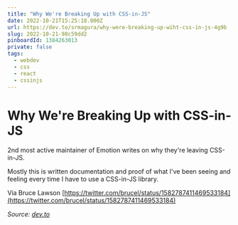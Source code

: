 ```yaml
---
title: "Why We're Breaking Up with CSS-in-JS"
date: 2022-10-21T15:25:18.000Z
url: https://dev.to/srmagura/why-were-breaking-up-wiht-css-in-js-4g9b
slug: 2022-10-21-98c59dd2
pinboardId: 1384263013
private: false
tags:
  - webdev
  - css
  - react
  - cssinjs
---
```


# Why We're Breaking Up with CSS-in-JS

2nd most active maintainer of Emotion writes on why they're leaving CSS-in-JS.

Mostly this is written documentation and proof of what I've been seeing and feeling every time I have to use a CSS-in-JS library.

Via Bruce Lawson [https://twitter.com/brucel/status/1582787411469533184](https://twitter.com/brucel/status/1582787411469533184)

_Source: [dev.to](https://dev.to/srmagura/why-were-breaking-up-wiht-css-in-js-4g9b)_
